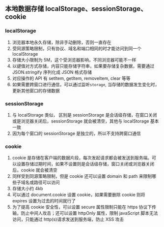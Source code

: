 ## 本地数据存储 localStorage、sessionStorage、cookie

### localStorage

1. 浏览器本地永久存储，除非手动删除，否则一直存在
2. 受同源策略限制，只有协议、域名和端口相同的时才能访问到同一个 localStorage
3. 存储大小限制为 5M，这个受浏览器影响，不同浏览器可能不一样
4. 以键值对方式存储，内容只能存储字符串，如果要存储复杂数据，需要通过 JSON.stringify 序列化成 JSON 格式存储
5. 对应操作的 API 有 setItem, getItem, removeItem, clear 等等
6. 如果需要跨窗口进行通信，可以通过监听`storage`, 当存储的数据发生变化时，更新其他窗口的存储数据

### sessionStorage

1. 与 localStorage 类似， 区别是 sessionStorage 是会话级存储，在窗口关闭或是浏览器关闭后，sessionStorage 就会被清空，其他与 localStorage 基本一致
2. 因为每个窗口的 sessionStorage 是独立的，所以不支持跨窗口通信

### cookie

1. cookie 是存储在客户端的数据片段，每次发起请求都会被发送到服务端。可以设置存储过期时间，如果不设置则是会话级存储，窗口关闭或浏览器关闭后，cookie 就会被清空
2. 同样受到同源策略限制，但是 cookie 还可以设置 domain 和 path 来限制哪些子域名或路径可以访问
3. 存储大小约 4kb
4. 可以通过 document.cookie 设置 cookie，如果需要删除 cookie 则将 expires 设置为过去的时间就行了
5. 为了提高 cookie 安全性，可以设置 secure 属性限制只能在 https 协议下传输，防止中间人攻击；还可以设置 httpOnly 属性，限制 javaScript 脚本无法访问，只能通过 http(s)请求发送到服务端，防止 XSS 攻击
